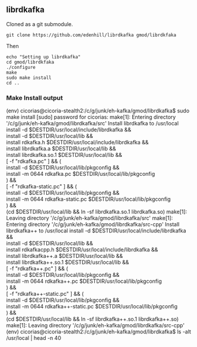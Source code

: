 
## librdkafka
Cloned as a git submodule. 
```
git clone https://github.com/edenhill/librdkafka gmod/librdkfaka
```
Then
```
echo "Setting up librdkafka"
cd gmod/librdkfaka
./configure
make
sudo make install
cd ..
```



### Make Install output

(env) cicorias@cicoria-stealth2:/c/g/junk/eh-kafka/gmod/librdkafka$ sudo make install
[sudo] password for cicorias:
make[1]: Entering directory '/c/g/junk/eh-kafka/gmod/librdkafka/src'
Install librdkafka to /usr/local
install -d $DESTDIR/usr/local/include/librdkafka && \
install -d $DESTDIR/usr/local/lib && \
install rdkafka.h $DESTDIR/usr/local/include/librdkafka && \
install librdkafka.a $DESTDIR/usr/local/lib && \
install librdkafka.so.1 $DESTDIR/usr/local/lib && \
[ -f "rdkafka.pc" ] && ( \
        install -d $DESTDIR/usr/local/lib/pkgconfig && \
        install -m 0644 rdkafka.pc $DESTDIR/usr/local/lib/pkgconfig \
) && \
[ -f "rdkafka-static.pc" ] && ( \
        install -d $DESTDIR/usr/local/lib/pkgconfig && \
        install -m 0644 rdkafka-static.pc $DESTDIR/usr/local/lib/pkgconfig \
) && \
(cd $DESTDIR/usr/local/lib && ln -sf librdkafka.so.1 librdkafka.so)
make[1]: Leaving directory '/c/g/junk/eh-kafka/gmod/librdkafka/src'
make[1]: Entering directory '/c/g/junk/eh-kafka/gmod/librdkafka/src-cpp'
Install librdkafka++ to /usr/local
install -d $DESTDIR/usr/local/include/librdkafka && \
install -d $DESTDIR/usr/local/lib && \
install rdkafkacpp.h $DESTDIR/usr/local/include/librdkafka && \
install librdkafka++.a $DESTDIR/usr/local/lib && \
install librdkafka++.so.1 $DESTDIR/usr/local/lib && \
[ -f "rdkafka++.pc" ] && ( \
        install -d $DESTDIR/usr/local/lib/pkgconfig && \
        install -m 0644 rdkafka++.pc $DESTDIR/usr/local/lib/pkgconfig \
) && \
[ -f "rdkafka++-static.pc" ] && ( \
        install -d $DESTDIR/usr/local/lib/pkgconfig && \
        install -m 0644 rdkafka++-static.pc $DESTDIR/usr/local/lib/pkgconfig \
) && \
(cd $DESTDIR/usr/local/lib && ln -sf librdkafka++.so.1 librdkafka++.so)
make[1]: Leaving directory '/c/g/junk/eh-kafka/gmod/librdkafka/src-cpp'
(env) cicorias@cicoria-stealth2:/c/g/junk/eh-kafka/gmod/librdkafka$ ls -alt /usr/local | head -n 40

